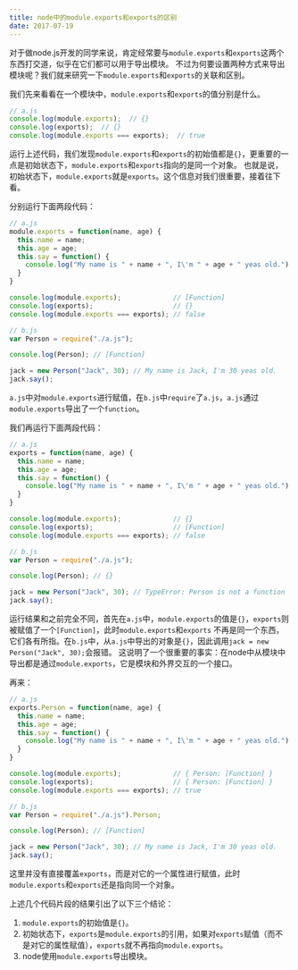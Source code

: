 ```yaml
---
title: node中的module.exports和exports的区别
date: 2017-07-19
---
```


对于做node.js开发的同学来说，肯定经常要与`module.exports`和`exports`这两个东西打交道，似乎在它们都可以用于导出模块。
不过为何要设置两种方式来导出模块呢？我们就来研究一下`module.exports`和`exports`的关联和区别。

我们先来看看在一个模块中，`module.exports`和`exports`的值分别是什么。

```js
// a.js
console.log(module.exports);  // {}
console.log(exports);  // {}
console.log(module.exports === exports);  // true
```

运行上述代码，我们发现`module.exports`和`exports`的初始值都是`{}`，更重要的一点是初始状态下，`module.exports`和`exports`指向的是同一个对象。
也就是说，初始状态下，`module.exports`就是`exports`。这个信息对我们很重要，接着往下看。

分别运行下面两段代码：

```js
// a.js
module.exports = function(name, age) {
  this.name = name;
  this.age = age;
  this.say = function() {
    console.log("My name is " + name + ", I\'m " + age + " yeas old.")
  }
}

console.log(module.exports);             // [Function]
console.log(exports);                    // {}
console.log(module.exports === exports); // false
```

```js
// b.js
var Person = require("./a.js");

console.log(Person); // [Function]

jack = new Person("Jack", 30); // My name is Jack, I'm 30 yeas old.
jack.say();
```

`a.js`中对`module.exports`进行赋值，在`b.js`中`require`了`a.js`，`a.js`通过`module.exports`导出了一个`function`。

我们再运行下面两段代码：

```js
// a.js
exports = function(name, age) {
  this.name = name;
  this.age = age;
  this.say = function() {
    console.log("My name is " + name + ", I\'m " + age + " yeas old.")
  }
}

console.log(module.exports);             // {}
console.log(exports);                    // [Function]
console.log(module.exports === exports); // false
```

```js
// b.js
var Person = require("./a.js");

console.log(Person); // {}

jack = new Person("Jack", 30); // TypeError: Person is not a function
jack.say();
```

运行结果和之前完全不同，首先在`a.js`中，`module.exports`的值是`{}`，`exports`则被赋值了一个`[Function]`，此时`module.exports`和`exports`
不再是同一个东西，它们各有所指。在`b.js`中，从`a.js`中导出的对象是`{}`，因此调用`jack = new Person("Jack", 30);`会报错。
这说明了一个很重要的事实：在node中从模块中导出都是通过`module.exports`，它是模块和外界交互的一个接口。

再来：

```js
// a.js
exports.Person = function(name, age) {
  this.name = name;
  this.age = age;
  this.say = function() {
    console.log("My name is " + name + ", I\'m " + age + " yeas old.")
  }
}

console.log(module.exports);             // { Person: [Function] }
console.log(exports);                    // { Person: [Function] }
console.log(module.exports === exports); // true
```

```js
// b.js
var Person = require("./a.js").Person;

console.log(Person); // [Function]

jack = new Person("Jack", 30); // My name is Jack, I'm 30 yeas old.
jack.say();
```

这里并没有直接覆盖`exports`，而是对它的一个属性进行赋值，此时`module.exports`和`exports`还是指向同一个对象。

上述几个代码片段的结果引出了以下三个结论：

1. `module.exports`的初始值是`{}`。
2. 初始状态下，`exports`是`module.exports`的引用，如果对`exports`赋值（而不是对它的属性赋值），`exports`就不再指向`module.exports`。
3. node使用`module.exports`导出模块。
